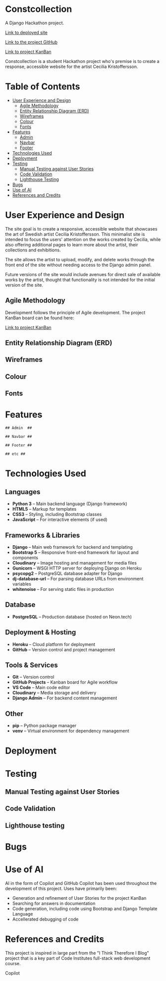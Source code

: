 # Constcollection

A Django Hackathon project.

[Link to deployed site](https://hackathon-constcollection-e94b800f4c67.herokuapp.com/)

[Link to the project GitHub](!https://github.com/SourTarte/hackathon-project-constcollection)

[Link to project KanBan](https://github.com/users/SourTarte/projects/7)

Constcollection is a student Hackathon project who's premise is to create a response, accessible website for the artist Cecilia Kristoffersson.


<images>


# Table of Contents

- [User Experience and Design](#user-experience-and-design)
    - [Agile Methodology](#agile-methodology)
    - [Entity Relationship Diagram (ERD)](#entity-relationship-diagram-erd)
    - [Wireframes](#wireframes)
    - [Colour](#colour)
    - [Fonts](#fonts)
- [Features](#features)
    - [Admin](#admin)
    - [Navbar](#navbar)
    - [Footer](#footer)
- [Technologies Used](#technologies-used)
- [Deployment](#deployment)
- [Testing](#testing)
    - [Manual Testing against User Stories](#manual-testing-against-user-stories)
    - [Code Validation](#code-validation)
    - [Lighthouse Testing](#lighthouse-testing)
- [Bugs](#bugs)
- [Use of AI](#use-of-ai)
- [References and Credits](#references-and-credits)


# User Experience and Design

The site goal is to create a responsive, accessible website that showcases the art of Swedish artist Cecilia Kristoffersson. This minimalist site is intended to focus the users' attention on the works created by Cecilia, while also offering additional pages to learn more about the artist, their collections and exhibitions.

The site allows the artist to upload, modify, and delete works through the front end of the site without needing access to the Django admin panel.

Future versions of the site would include avenues for direct sale of available works by the artist, thought that functionality is not intended for the initial version of the site.

## Agile Methodology ##

Development follows the principle of Agile development. The project KanBan board can be found here:

[Link to project KanBan](https://github.com/users/SourTarte/projects/7)

## Entity Relationship Diagram (ERD) ##


## Wireframes ##




## Colour ##


## Fonts ##


# Features #

    ## Admin  ##

    ## Navbar ##

    ## Footer ##

    ## etc ##


# Technologies Used #

## Languages
- **Python 3** – Main backend language (Django framework)
- **HTML5** – Markup for templates
- **CSS3** – Styling, including Bootstrap classes
- **JavaScript** – For interactive elements (if used)

## Frameworks & Libraries
- **Django** – Main web framework for backend and templating
- **Bootstrap 5** – Responsive front-end framework for layout and components
- **Cloudinary** – Image hosting and management for media files
- **Gunicorn** – WSGI HTTP server for deploying Django on Heroku
- **psycopg2** – PostgreSQL database adapter for Django
- **dj-database-url** – For parsing database URLs from environment variables
- **whitenoise** – For serving static files in production

## Database
- **PostgreSQL** – Production database (hosted on Neon.tech)

## Deployment & Hosting
- **Heroku** – Cloud platform for deployment
- **GitHub** – Version control and project management

## Tools & Services
- **Git** – Version control
- **GitHub Projects** – Kanban board for Agile workflow
- **VS Code** – Main code editor
- **Cloudinary** – Media storage and delivery
- **Django Admin** – For backend content management

## Other
- **pip** – Python package manager
- **venv** – Virtual environment for dependency management

# Deployment #

# Testing #

## Manual Testing against User Stories ##

## Code Validation ##

## Lighthouse testing ##

# Bugs #

# Use of AI #

AI in the form of Copilot and GitHub Copilot has been used throughout the development of this project. Uses have primarily been:

- Generation and refinement of User Stories for the project KanBan
- Searching for answers in documentation
- Code generation, including code using Bootstrap and Django Template Language
- Accellerated debugging of code


# References and Credits #


This project is inspired in large part from the "I Think Therefore I Blog" project that is a key part of Code Institutes full-stack web development course.

Copilot